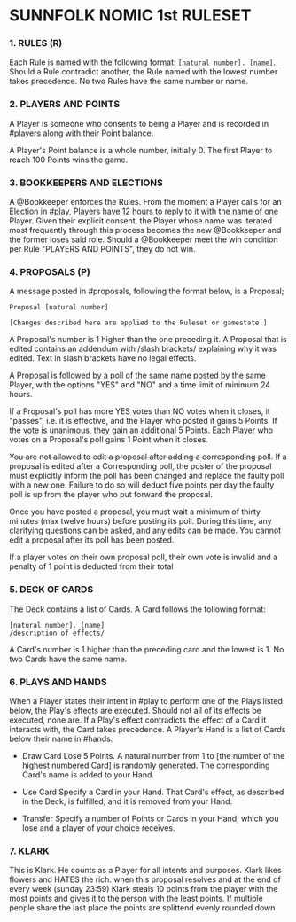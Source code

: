 # SUNNFOLK NOMIC 1st RULESET 


### 1. RULES (R)

Each Rule is named with the following format: `[natural number]. [name]`. 
Should a Rule contradict another, the Rule named with the lowest number takes precedence. 
No two Rules have the same number or name. 


### 2. PLAYERS AND POINTS

A Player is someone who consents to being a Player and is recorded in #players along with their Point balance. 

A Player's Point balance is a whole number, initially 0. 
The first Player to reach 100 Points wins the game. 


### 3. BOOKKEEPERS AND ELECTIONS 

A @Bookkeeper enforces the Rules. 
From the moment a Player calls for an Election in #play, Players have 12 hours to reply to it with the name of one Player. 
Given their explicit consent, the Player whose name was iterated most frequently through this process becomes the new @Bookkeeper and the former loses said role. 
Should a @Bookkeeper meet the win condition per Rule "PLAYERS AND POINTS", they do not win. 


### 4. PROPOSALS (P)

A message posted in #proposals, following the format below, is a Proposal; 
``` 
Proposal [natural number]

[Changes described here are applied to the Ruleset or gamestate.]
``` 
A Proposal's number is 1 higher than the one preceding it. 
A Proposal that is edited contains an addendum with /slash brackets/ explaining why it was edited. 
Text in slash brackets have no legal effects.

A Proposal is followed by a poll of the same name posted by the same Player, with the options "YES" and "NO" and a time limit of minimum 24 hours. 

If a Proposal's poll has more YES votes than NO votes when it closes, it "passes", i.e. it is effective, and the Player who posted it gains 5 Points. 
If the vote is unanimous, they gain an additional 5 Points. Each Player who votes on a Proposal's poll gains 1 Point when it closes. 

~~You are not allowed to edit a proposal after adding a corresponding poll.~~ If a proposal is edited after a Corresponding poll, the poster of the proposal must explicitly inform the poll has been changed and replace the faulty poll with a new one.
Failure to do so will deduct five points per day the faulty poll is up from the player who put forward the proposal. 

Once you have posted a proposal, you must wait a minimum of thirty minutes (max twelve hours) before posting its poll. During this time, any clarifying questions can be asked, and any edits can be made. 
You cannot edit a proposal after its poll has been posted.

If a player votes on their own proposal poll, their own vote is invalid and a penalty of 1 point is deducted from their total


### 5. DECK OF CARDS 

The Deck contains a list of Cards. 
A Card follows the following format: 
```
[natural number]. [name]
/description of effects/
```
 
A Card's number is 1 higher than the preceding card and the lowest is 1. 
No two Cards have the same name. 


### 6. PLAYS AND HANDS

When a Player states their intent in #play to perform one of the Plays listed below, the Play's effects are executed. 
Should not all of its effects be executed, none are. 
If a Play's effect contradicts the effect of a Card it interacts with, the Card takes precedence. 
A Player's Hand is a list of Cards below their name in #hands. 

- Draw Card
Lose 5 Points. 
A natural number from 1 to [the number of the highest numbered Card] is randomly generated. 
The corresponding Card's name is added to your Hand. 

- Use Card
Specify a Card in your Hand. 
That Card's effect, as described in the Deck, is fulfilled, and it is removed from your Hand. 

- Transfer
Specify a number of Points or Cards in your Hand, which you lose and a player of your choice receives.


### 7. KLARK 

This is Klark. 
He counts as a Player for all intents and purposes. 
Klark likes flowers and HATES the rich. 
when this proposal resolves and at the end of every week (sunday 23:59) Klark steals 10 points from the player with the most points and gives it to the person with the least points. 
If multiple people share the last place the points are splittend evenly rounded down

